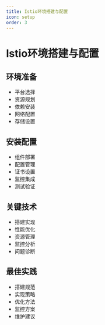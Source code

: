 ```yaml
---
title: Istio环境搭建与配置
icon: setup
order: 3
---
```


# Istio环境搭建与配置

## 环境准备
- 平台选择
- 资源规划
- 依赖安装
- 网络配置
- 存储设置

## 安装配置
- 组件部署
- 配置管理
- 证书设置
- 监控集成
- 测试验证

## 关键技术
- 搭建实现
- 性能优化
- 资源管理
- 监控分析
- 问题诊断

## 最佳实践
- 搭建规范
- 实现策略
- 优化方法
- 监控方案
- 维护建议
